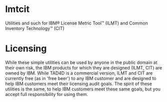 lmtcit
======

Utilities and such for IBM® License Metric Tool™ (ILMT) and Common Inventory Technology™ (CIT)

Licensing
=========

While these simple utilities can be used by anyone in the public domain at their own risk,
the IBM products for which they are designed (ILMT, CIT) are owned by IBM. While TAD4D is a 
commercial version, ILMT and CIT are currently free (as in 'free beer') to any IBM customer
and are designed to help IBM customers meet their licensing audit goals. The spirit of these
utilities is the same, to help IBM customers meet these same goals, but you accept full
responsibility for using them.

